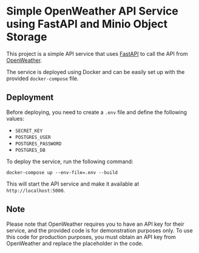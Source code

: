 # Simple OpenWeather API Service using FastAPI and Minio Object Storage

This project is a simple API service that uses [FastAPI](https://fastapi.tiangolo.com/) to call the API from [OpenWeather](https://openweathermap.org/). 

The service is deployed using Docker and can be easily set up with the provided `docker-compose` file. 

## Deployment

Before deploying, you need to create a `.env` file and define the following values:
- `SECRET_KEY`
- `POSTGRES_USER`
- `POSTGRES_PASSWORD`
- `POSTGRES_DB`

To deploy the service, run the following command:

```
docker-compose up --env-file=.env --build
```


This will start the API service and make it available at `http://localhost:5000`.

## Note

Please note that OpenWeather requires you to have an API key for their service, and the provided code is for demonstration purposes only. To use this code for production purposes, you must obtain an API key from OpenWeather and replace the placeholder in the code.
